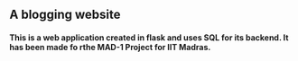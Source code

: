 ## A blogging website
#### This is a web application created in flask and uses SQL for its backend. It has been made fo rthe MAD-1 Project for IIT Madras.
